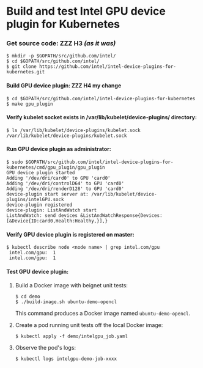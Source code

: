 # Build and test Intel GPU device plugin for Kubernetes

### Get source code: ZZZ H3 *(as it was)*
```
$ mkdir -p $GOPATH/src/github.com/intel/
$ cd $GOPATH/src/github.com/intel/
$ git clone https://github.com/intel/intel-device-plugins-for-kubernetes.git
```

#### Build GPU device plugin:  ZZZ H4 my **change**
```
$ cd $GOPATH/src/github.com/intel/intel-device-plugins-for-kubernetes
$ make gpu_plugin
```

#### Verify kubelet socket exists in /var/lib/kubelet/device-plugins/ directory:
```
$ ls /var/lib/kubelet/device-plugins/kubelet.sock
/var/lib/kubelet/device-plugins/kubelet.sock
```

#### Run GPU device plugin as administrator:
```
$ sudo $GOPATH/src/github.com/intel/intel-device-plugins-for-kubernetes/cmd/gpu_plugin/gpu_plugin
GPU device plugin started
Adding '/dev/dri/card0' to GPU 'card0'
Adding '/dev/dri/controlD64' to GPU 'card0'
Adding '/dev/dri/renderD128' to GPU 'card0'
device-plugin start server at: /var/lib/kubelet/device-plugins/intelGPU.sock
device-plugin registered
device-plugin: ListAndWatch start
ListAndWatch: send devices &ListAndWatchResponse{Devices:[&Device{ID:card0,Health:Healthy,}],}
```

#### Verify GPU device plugin is registered on master:
```
$ kubectl describe node <node name> | grep intel.com/gpu
 intel.com/gpu:  1
 intel.com/gpu:  1
```

#### Test GPU device plugin:

1. Build a Docker image with beignet unit tests:
   ```
   $ cd demo
   $ ./build-image.sh ubuntu-demo-opencl
   ```

      This command produces a Docker image named `ubuntu-demo-opencl`.

2. Create a pod running unit tests off the local Docker image:
   ```
   $ kubectl apply -f demo/intelgpu_job.yaml
   ```

3. Observe the pod's logs:
   ```
   $ kubectl logs intelgpu-demo-job-xxxx
   ```
